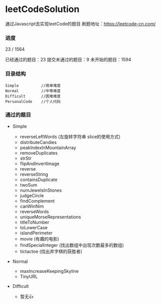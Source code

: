 # leetCodeSolution
通过Javascript去实现leetCode的题目
刷题地址：https://leetcode-cn.com/


### 进度
23 / 1564

已经通过的题目：23
提交未通过的题目：9
未开始的题目：1594

### 目录结构
```
Simple          //简单难度
Normal          //中等难度
Difficult       //困难难度
PersonalCode    //个人代码
```
### 通过的题目
- Simple
    - reverseLeftWords (左旋转字符串 slice的使用方式)
    - distributeCandies
    - peakIndexInMountainArray
    - removeDuplicates
    - strStr
    - flipAndInvertImage
    - reverse
    - reverseString
    - containsDuplicate
    - twoSum
    - numJewelsInStones
    - judgeCircle
    - findComplement
    - canWinNim
    - reverseWords
    - uniqueMorseRepresentations
    - titleToNumber
    - toLowerCase
    - islandPerimeter
    - movie (有趣的电影)
    - findSpecialInteger (找出数组中出现次数最多的数组)
    - tictactoe (找出井字棋的获胜者)

- Normal
    - maxIncreaseKeepingSkyline
    - TinyURL

- Difficult
    - 暂无👍

